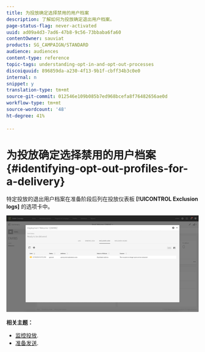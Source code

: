 ```yaml
---
title: 为投放确定选择禁用的用户档案
description: 了解如何为投放确定退出用户档案。
page-status-flag: never-activated
uuid: ad09a4d3-7ad6-47b8-9c56-73bbaba6fa60
contentOwner: sauviat
products: SG_CAMPAIGN/STANDARD
audience: audiences
content-type: reference
topic-tags: understanding-opt-in-and-opt-out-processes
discoiquuid: 896859da-a230-4f13-9b1f-cbff34b3c0e0
internal: n
snippet: y
translation-type: tm+mt
source-git-commit: 012546e109b085b7ed968bcefa8f76482656ae0d
workflow-type: tm+mt
source-wordcount: '48'
ht-degree: 41%

---
```



# 为投放确定选择禁用的用户档案{#identifying-opt-out-profiles-for-a-delivery}

特定投放的退出用户档案在准备阶段后列在投放仪表板 **[!UICONTROL Exclusion logs]** 的选项卡中。

![](assets/exclusion_blocklisting.png)

**相关主题：**

* [监控投放](../../sending/using/monitoring-a-delivery.md#exclusion-logs).
* [准备发送](../../sending/using/preparing-the-send.md).

